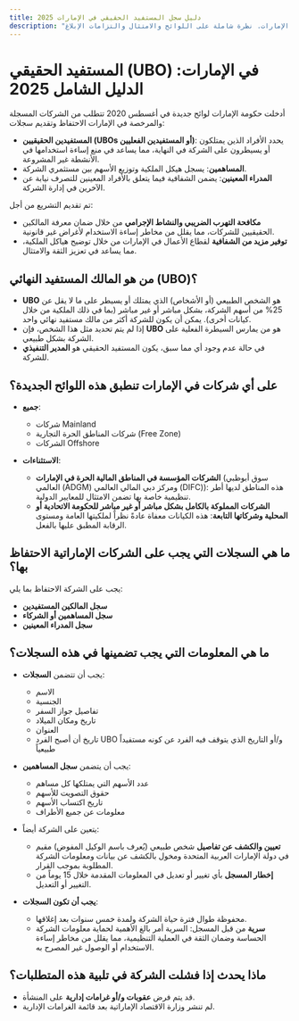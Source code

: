 ```yaml
---
title: دليل سجل المستفيد الحقيقي في الإمارات 2025
description: "دليل خبير لمتطلبات المستفيد الحقيقي في الإمارات. نظرة شاملة على اللوائح والامتثال والتزامات الإبلاغ."
---
```


# المستفيد الحقيقي (UBO) في الإمارات: الدليل الشامل 2025

أدخلت حكومة الإمارات لوائح جديدة في أغسطس 2020 تتطلب من الشركات المسجلة والمرخصة في الإمارات الاحتفاظ وتقديم سجلات:

- **المستفيدين الحقيقيين (UBOs أو المستفيدين الفعليين)**: يحدد الأفراد الذين يمتلكون أو يسيطرون على الشركة في النهاية، مما يساعد في منع إساءة استخدامها في الأنشطة غير المشروعة.
- **المساهمين**: يسجل هيكل الملكية وتوزيع الأسهم بين مستثمري الشركة.
- **المدراء المعينين**: يضمن الشفافية فيما يتعلق بالأفراد المعينين للتصرف نيابة عن الآخرين في إدارة الشركة.

تم تقديم التشريع من أجل:

- **مكافحة التهرب الضريبي والنشاط الإجرامي** من خلال ضمان معرفة المالكين الحقيقيين للشركات، مما يقلل من مخاطر إساءة الاستخدام لأغراض غير قانونية.
- **توفير مزيد من الشفافية** لقطاع الأعمال في الإمارات من خلال توضيح هياكل الملكية، مما يساعد في تعزيز الثقة والامتثال.

## من هو المالك المستفيد النهائي (UBO)؟

- **UBO** هو الشخص الطبيعي (أو الأشخاص) الذي يمتلك أو يسيطر على ما لا يقل عن 25% من أسهم الشركة، بشكل مباشر أو غير مباشر (بما في ذلك الملكية من خلال كيانات أخرى). يمكن أن يكون للشركة أكثر من مالك مستفيد نهائي واحد.
- إذا لم يتم تحديد مثل هذا الشخص، فإن **UBO** هو من يمارس السيطرة الفعلية على الشركة بشكل طبيعي.
- في حالة عدم وجود أي مما سبق، يكون المستفيد الحقيقي هو **المدير التنفيذي** للشركة.

## على أي شركات في الإمارات تنطبق هذه اللوائح الجديدة؟

- **جميع**:

  - شركات Mainland
  - شركات المناطق الحرة التجارية (Free Zone)
  - الشركات Offshore

- **الاستثناءات**:
  - **الشركات المؤسسة في المناطق المالية الحرة في الإمارات** (سوق أبوظبي العالمي (ADGM) ومركز دبي المالي العالمي (DIFC)): هذه المناطق لديها أطر تنظيمية خاصة بها تضمن الامتثال للمعايير الدولية.
  - **الشركات المملوكة بالكامل بشكل مباشر أو غير مباشر للحكومة الاتحادية أو المحلية وشركاتها التابعة**: هذه الكيانات معفاة عادةً نظراً لملكيتها العامة ومستوى الرقابة المطبق عليها بالفعل.

## ما هي السجلات التي يجب على الشركات الإماراتية الاحتفاظ بها؟

يجب على الشركة الاحتفاظ بما يلي:

- **سجل المالكين المستفيدين**
- **سجل المساهمين أو الشركاء**
- **سجل المدراء المعينين**

## ما هي المعلومات التي يجب تضمينها في هذه السجلات؟

- يجب أن تتضمن **السجلات**:

  - الاسم
  - الجنسية
  - تفاصيل جواز السفر
  - تاريخ ومكان الميلاد
  - العنوان
  - تاريخ أن أصبح الفرد UBO و/أو التاريخ الذي يتوقف فيه الفرد عن كونه مستفيداً طبيعياً

- يجب أن يتضمن **سجل المساهمين**:

  - عدد الأسهم التي يمتلكها كل مساهم
  - حقوق التصويت للأسهم
  - تاريخ اكتساب الأسهم
  - معلومات عن جميع الأطراف

- يتعين على الشركة أيضاً:

  - **تعيين والكشف عن تفاصيل** شخص طبيعي (يُعرف باسم الوكيل المفوض) مقيم في دولة الإمارات العربية المتحدة ومخول بالكشف عن بيانات ومعلومات الشركة المطلوبة بموجب القرار.
  - **إخطار المسجل** بأي تغيير أو تعديل في المعلومات المقدمة خلال 15 يوماً من التغيير أو التعديل.

- **يجب أن تكون السجلات**:
  - محفوظة طوال فترة حياة الشركة ولمدة خمس سنوات بعد إغلاقها.
  - **سرية** من قبل المسجل: السرية أمر بالغ الأهمية لحماية معلومات الشركة الحساسة وضمان الثقة في العملية التنظيمية، مما يقلل من مخاطر إساءة الاستخدام أو الوصول غير المصرح به.

## ماذا يحدث إذا فشلت الشركة في تلبية هذه المتطلبات؟

- قد يتم فرض **عقوبات و/أو غرامات إدارية** على المنشأة.
- لم تنشر وزارة الاقتصاد الإماراتية بعد قائمة الغرامات الإدارية.
